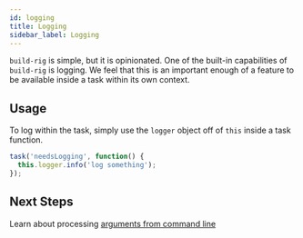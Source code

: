```yaml
---
id: logging
title: Logging
sidebar_label: Logging
---
```


`build-rig` is simple, but it is opinionated. One of the built-in capabilities of `build-rig` is logging. We feel that this is an important enough of a feature to be available inside a task within its own context.

## Usage

To log within the task, simply use the `logger` object off of `this` inside a task function.

```js
task('needsLogging', function() {
  this.logger.info('log something');
});
```

## Next Steps

Learn about processing [arguments from command line](args.md)
